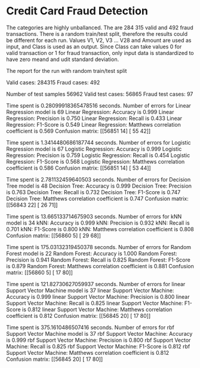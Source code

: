 # Credit Card Fraud Detection

The categories are highly unballanced. The are 284 315 valid and 492 fraud transactions.
There is a random train/test split, therefore the results could be different for each run.
Values V1, V2, V3 ... V28 and Amount are used as input, and Class is used as an output. Since Class can take values 0 for valid transaction or 1 for fraud transaction, only input data is standardized to have zero meand and udit standard deviation.

The report for the run with random train/test split

Valid cases: 284315
Fraud cases: 492

Number of test samples 56962
Valid test cases: 56865
Fraud test cases: 97


Time spent is 0.28099918365478516 seconds.
Number of errors for Linear Regression model is 69
Linear Regression: Accuracy is 0.999
Linear Regression: Precision is 0.750
Linear Regression: Recall is 0.433
Linear Regression: F1-Score is 0.549
Linear Regression: Matthews correlation coefficient is 0.569
Confusion matrix:
 [[56851    14]
 [   55    42]]


Time spent is 1.3414480686187744 seconds.
Number of errors for Logistic Regression model is 67
Logistic Regression: Accuracy is 0.999
Logistic Regression: Precision is 0.759
Logistic Regression: Recall is 0.454
Logistic Regression: F1-Score is 0.568
Logistic Regression: Matthews correlation coefficient is 0.586
Confusion matrix:
 [[56851    14]
 [   53    44]]


Time spent is 2.781132459640503 seconds.
Number of errors for Decision Tree model is 48
Decision Tree: Accuracy is 0.999
Decision Tree: Precision is 0.763
Decision Tree: Recall is 0.732
Decision Tree: F1-Score is 0.747
Decision Tree: Matthews correlation coefficient is 0.747
Confusion matrix:
 [[56843    22]
 [   26    71]]


Time spent is 13.665133714675903 seconds.
Number of errors for kNN model is 34
kNN: Accuracy is 0.999
kNN: Precision is 0.932
kNN: Recall is 0.701
kNN: F1-Score is 0.800
kNN: Matthews correlation coefficient is 0.808
Confusion matrix:
 [[56860     5]
 [   29    68]]


Time spent is 175.03132319450378 seconds.
Number of errors for Random Forest model is 22
Random Forest: Accuracy is 1.000
Random Forest: Precision is 0.941
Random Forest: Recall is 0.825
Random Forest: F1-Score is 0.879
Random Forest: Matthews correlation coefficient is 0.881
Confusion matrix:
 [[56860     5]
 [   17    80]]


Time spent is 121.82730627059937 seconds.
Number of errors for linear Support Vector Machine model is 37
linear Support Vector Machine: Accuracy is 0.999
linear Support Vector Machine: Precision is 0.800
linear Support Vector Machine: Recall is 0.825
linear Support Vector Machine: F1-Score is 0.812
linear Support Vector Machine: Matthews correlation coefficient is 0.812
Confusion matrix:
 [[56845    20]
 [   17    80]]


Time spent is 375.1610486507416 seconds.
Number of errors for rbf Support Vector Machine model is 37
rbf Support Vector Machine: Accuracy is 0.999
rbf Support Vector Machine: Precision is 0.800
rbf Support Vector Machine: Recall is 0.825
rbf Support Vector Machine: F1-Score is 0.812
rbf Support Vector Machine: Matthews correlation coefficient is 0.812
Confusion matrix:
 [[56845    20]
 [   17    80]]